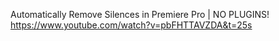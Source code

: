 Automatically Remove Silences in Premiere Pro | NO PLUGINS!
https://www.youtube.com/watch?v=pbFHTTAVZDA&t=25s
